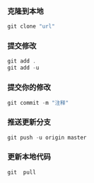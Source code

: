 ### 克隆到本地

```javascript
git clone "url"
```



### 提交修改

```javascript
git add .
git add -u
```



### 提交你的修改

``` javascript
git commit -m "注释"
```



### 推送更新分支

```javascript
git push -u origin master
```



### 更新本地代码
````javascript
git  pull
````